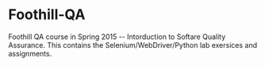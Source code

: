 # Foothill-QA
Foothill QA course in Spring 2015 -- Intorduction to Softare Quality Assurance.
This contains the Selenium/WebDriver/Python lab exersices and assignments.
